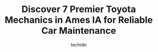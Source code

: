 ---
layout: ampstory
image: https://images.unsplash.com/photo-1600978257452-c6c0bc8660d4?ixlib=rb-4.0.3&ixid=MnwxMjA3fDB8MHxwaG90by1wYWdlfHx8fGVufDB8fHx8&auto=format&fit=crop&w=640&h=853&q=80
author: techidn
featured: false
description: Entrust your vehicle to the 7 best Toyota Mechanic in Ames IA, USA and experience the difference they can make. With their extensive knowledge, state-of-the-art facilities, and commitment to
title: Discover 7 Premier Toyota Mechanics in Ames IA for Reliable Car Maintenance
cover:
   title: Discover 7 Premier Toyota Mechanics in Ames IA for Reliable Car Maintenance
   subtitle: Rickpate
   background: https://images.unsplash.com/photo-1600978257452-c6c0bc8660d4?ixlib=rb-4.0.3&ixid=MnwxMjA3fDB8MHxwaG90by1wYWdlfHx8fGVufDB8fHx8&auto=format&fit=crop&w=640&h=853&q=80

pages: 
 - layout: thirds
   top: <h1>#1 Campus Garage</h1>
   bottom: "<p>The Campus Garage was able to get my car back up and running after an engine misfire issue for $950 instead of the $1,600 I was quoted by a national chain shop. They also</p>"
   background: https://www.knot35.com/toplist/wp-content/uploads/2023/06/best-toyota-mechanic-1-in-ames-ia-1685836918.png
   backgroundblur: true
 - layout: thirds
   top: <h1>#2 Car-X Tire & Auto</h1>
   bottom: "<p>429 S Duff Ave, Ames, IA 50010, United States</p>"
   background: https://www.knot35.com/toplist/wp-content/uploads/2023/06/best-toyota-mechanic-2-in-ames-ia-1685836919.jpeg
   cta:
      link: https://www.knot35.com/toplist/discover-7-premier-toyota-mechanics-in-ames-ia-for-reliable-car-maintenance/
      text: Discover 7 Premier Toyota Mechanics in Ames IA for Reliable Car Maintenance
 - layout: thirds
   top: <h1>#3 Rons Auto Repair Center</h1>
   bottom: "<p>2310 SE 5th St, Ames, IA 50010, United States</p>"
   background: https://www.knot35.com/toplist/wp-content/uploads/2023/06/best-toyota-mechanic-3-in-ames-ia-1685836919.jpeg
   cta:
      link: https://www.knot35.com/toplist/discover-7-premier-toyota-mechanics-in-ames-ia-for-reliable-car-maintenance/
      text: Discover 7 Premier Toyota Mechanics in Ames IA for Reliable Car Maintenance
 - layout: thirds
   top: <h1>#4 En-Tire Car Care</h1>
   bottom: "<p>118 SE 5th St, Ames, IA 50010, United States</p>"
   background: https://images.unsplash.com/photo-1531169509526-f8f1fdaa4a67?ixlib=rb-4.0.3&ixid=MnwxMjA3fDB8MHxwaG90by1wYWdlfHx8fGVufDB8fHx8&auto=format&fit=crop&w=640&h=853&q=80
   cta:
      link: https://www.knot35.com/toplist/discover-7-premier-toyota-mechanics-in-ames-ia-for-reliable-car-maintenance/
      text: Discover 7 Premier Toyota Mechanics in Ames IA for Reliable Car Maintenance
 - layout: thirds
   top: <h1>#5 Eastman Auto Care</h1>
   bottom: "<p>305 6th St, Ames, IA 50010, United States</p>"
   background: https://images.unsplash.com/photo-1574169208507-84376144848b?ixlib=rb-4.0.3&ixid=MnwxMjA3fDB8MHxwaG90by1wYWdlfHx8fGVufDB8fHx8&auto=format&fit=crop&w=640&h=853&q=80
   cta:
      link: https://www.knot35.com/toplist/discover-7-premier-toyota-mechanics-in-ames-ia-for-reliable-car-maintenance/
      text: Discover 7 Premier Toyota Mechanics in Ames IA for Reliable Car Maintenance
 - layout: thirds
   top: <h1>#6 Wheelocks Auto Service</h1>
   bottom: "<p>620 E Lincoln Wy, Ames, IA 50010, United States</p>"
   background: https://images.unsplash.com/photo-1496096265110-f83ad7f96608?ixlib=rb-4.0.3&ixid=MnwxMjA3fDB8MHxwaG90by1wYWdlfHx8fGVufDB8fHx8&auto=format&fit=crop&w=640&h=853&q=80
   cta:
      link: https://www.knot35.com/toplist/discover-7-premier-toyota-mechanics-in-ames-ia-for-reliable-car-maintenance/
      text: Discover 7 Premier Toyota Mechanics in Ames IA for Reliable Car Maintenance
 - layout: thirds
   top: <h1>#7 Walmart Auto Care Centers</h1>
   bottom: "<p>534 S Duff Ave, Ames, IA 50010, United States</p>"
   background: https://images.unsplash.com/photo-1615749413727-825b59a857b5?ixlib=rb-4.0.3&ixid=MnwxMjA3fDB8MHxwaG90by1wYWdlfHx8fGVufDB8fHx8&auto=format&fit=crop&w=640&h=853&q=80
   cta:
      link: https://www.knot35.com/toplist/discover-7-premier-toyota-mechanics-in-ames-ia-for-reliable-car-maintenance/
      text: Discover 7 Premier Toyota Mechanics in Ames IA for Reliable Car Maintenance
 - layout: thirds
   middle: Continue reading...
   background: https://images.unsplash.com/photo-1547366785-564103df7e13?ixlib=rb-4.0.3&ixid=MnwxMjA3fDB8MHxwaG90by1wYWdlfHx8fGVufDB8fHx8&auto=format&fit=crop&w=640&h=853&q=80
   cta:
      link: https://www.knot35.com/toplist/discover-7-premier-toyota-mechanics-in-ames-ia-for-reliable-car-maintenance/
      text: Discover 7 Premier Toyota Mechanics in Ames IA for Reliable Car Maintenance
      
---